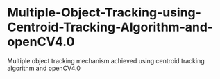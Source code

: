 # Multiple-Object-Tracking-using-Centroid-Tracking-Algorithm-and-openCV4.0
Multiple object tracking mechanism achieved using centroid tracking algorithm and openCV4.0 
